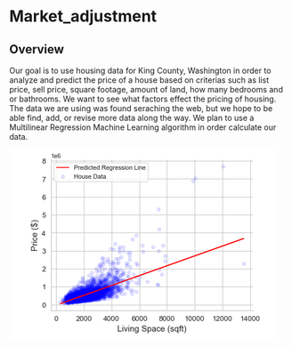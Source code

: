 # Market_adjustment

## Overview

Our goal is to use housing data for King County, Washington in order to analyze and predict the price of a house  based on criterias such as list price, sell price, square footage, amount of land, how many bedrooms and or bathrooms.  We want to see what factors effect the pricing of housing.  The data we are using was found seraching the web, but we hope to be able find, add, or revise more data along the way.  We plan to use a Multilinear Regression Machine Learning algorithm in order calculate our data.  

![This is an image](https://github.com/FreeKingU/Market_adjustment-/blob/main/KC_R.png)


